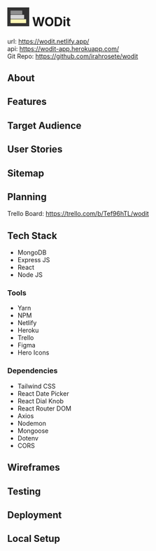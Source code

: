 # <img src='./client/src/img/wodit-logo.jpg' alt='wodit logo' width='50' /> WODit

url: https://wodit.netlify.app/<br>
api: https://wodit-app.herokuapp.com/<br>
Git Repo: https://github.com/irahrosete/wodit

## About

## Features

## Target Audience

## User Stories

## Sitemap

## Planning

Trello Board: https://trello.com/b/Tef96hTL/wodit

## Tech Stack

- MongoDB
- Express JS
- React
- Node JS

### Tools

- Yarn
- NPM
- Netlify
- Heroku
- Trello
- Figma
- Hero Icons

### Dependencies

- Tailwind CSS
- React Date Picker
- React Dial Knob
- React Router DOM
- Axios
- Nodemon
- Mongoose
- Dotenv
- CORS

## Wireframes

## Testing

## Deployment

## Local Setup
